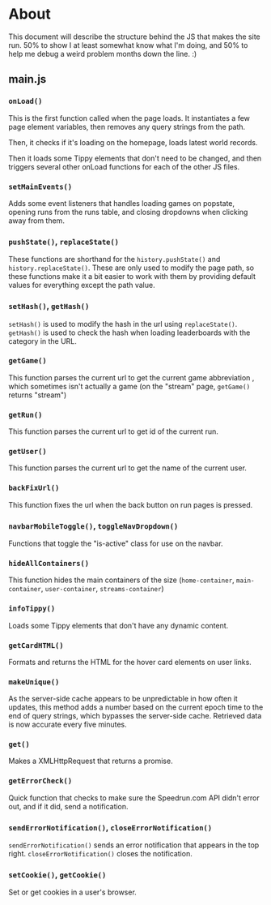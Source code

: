 # About

This document will describe the structure behind the JS that makes the site run. 50% to show I at least somewhat know what I'm doing, and 50% to help me debug a weird problem months down the line. :)

## main.js

### `onLoad()`

This is the first function called when the page loads. It instantiates a few page element variables, then removes any query strings from the path.

Then, it checks if it's loading on the homepage, loads latest world records.

Then it loads some Tippy elements that don't need to be changed, and then triggers several other onLoad functions for each of the other JS files.

### `setMainEvents()`

Adds some event listeners that handles loading games on popstate, opening runs from the runs table, and closing dropdowns when clicking away from them.

### `pushState()`, `replaceState()`

These functions are shorthand for the `history.pushState()` and `history.replaceState()`. These are only used to modify the page path, so these functions make it a bit easier to work with them by providing default values for everything except the path value.

### `setHash()`, `getHash()`

`setHash()` is used to modify the hash in the url using `replaceState()`. `getHash()` is used to check the hash when loading leaderboards with the category in the URL.

### `getGame()`

This function parses the current url to get the current game abbreviation , which sometimes isn't actually a game (on the "stream" page, `getGame()` returns "stream")

### `getRun()`

This function parses the current url to get id of the current run.

### `getUser()`

This function parses the current url to get the name of the current user.

### `backFixUrl()`

This function fixes the url when the back button on run pages is pressed.

### `navbarMobileToggle()`, `toggleNavDropdown()`

Functions that toggle the "is-active" class for use on the navbar.

### `hideAllContainers()`

This function hides the main containers of the size (`home-container`, `main-container`, `user-container`, `streams-container`)

### `infoTippy()`

Loads some Tippy elements that don't have any dynamic content.

### `getCardHTML()`

Formats and returns the HTML for the hover card elements on user links.

### `makeUnique()`

As the server-side cache appears to be unpredictable in how often it updates, this method adds a number based on the current epoch time to the end of query strings, which bypasses the server-side cache. Retrieved data is now accurate every five minutes.

### `get()`

Makes a XMLHttpRequest that returns a promise.

### `getErrorCheck()`

Quick function that checks to make sure the Speedrun.com API didn't error out, and if it did, send a notification.

### `sendErrorNotification()`, `closeErrorNotification()`

`sendErrorNotification()` sends an error notification that appears in the top right. `closeErrorNotification()` closes the notification.

### `setCookie()`, `getCookie()`

Set or get cookies in a user's browser.